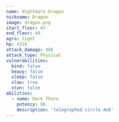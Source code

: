 ```yaml
---
name: Nightmare Dragon
nickname: Dragon
image: dragon.png
start_floor: 47
end_floor: 49
agro: Sight
hp: 4316
attack_damage: 486
attack_type: Physical
vulnerabilities:
  bind: false
  heavy: false
  sleep: false
  slow: true
  stun: false
abilities:
  - name: Dark Thorn
    potency: 90
    description: 'telegraphed circle AoE'
---
```

